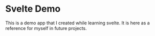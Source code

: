 # Svelte Demo
This is a demo app that I created while learning svelte. 
It is here as a reference for myself in future projects.